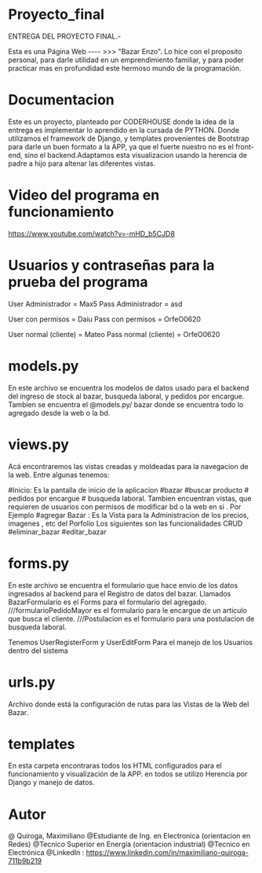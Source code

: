 # Proyecto_final
ENTREGA DEL PROYECTO FINAL.-

Esta es una Página Web ---- >>> "Bazar Enzo". 
Lo hice con el proposito personal, para darle utilidad en un emprendimiento familiar, y para poder practicar mas en profundidad este hermoso mundo de la programación.
 
# Documentacion
Este es un proyecto, planteado por CODERHOUSE donde la idea de la entrega es implementar lo aprendido en la cursada de PYTHON.
Donde utilizamos el framework de Django, y templates provenientes de Bootstrap para darle un buen formato a la APP, ya que el fuerte nuestro no es el front-end, sino el backend.Adaptamos esta visualizacion usando la herencia de padre a hijo para altenar las diferentes vistas.

# Video del programa en funcionamiento
https://www.youtube.com/watch?v=-mHD_b5CJD8

# Usuarios y contraseñas para la prueba del programa
User Administrador = Max5
Pass Administrador = asd

User con permisos = Daiu
Pass con permisos = OrfeO0620

User normal (cliente) = Mateo
Pass normal (cliente) = OrfeO0620

# models.py
En este archivo se encuentra los modelos de datos usado para el backend del ingreso de stock al bazar, busqueda laboral, y pedidos por encargue. Tambien se encuentra el @models.py/ bazar donde se encuentra todo lo agregado desde la web o la bd.

# views.py
Acá encontraremos las vistas creadas y moldeadas para la navegacion de la web. Entre algunas tenemos:

#Inicio: Es la pantalla de inicio de la aplicacion #bazar  #buscar producto # pedidos por encargue # busqueda laboral. Tambien encuentran vistas, que requieren de usuarios con permisos de modificar bd o la web en si . Por Ejemplo #agregar Bazar : Es la Vista para la Administracion de los precios, imagenes , etc  del Porfolio Los siguientes son las funcionalidades CRUD  #eliminar_bazar #editar_bazar

# forms.py
En este archivo se encuentra el formulario que hace envio de los datos ingresados al backend para el Registro de datos del bazar. Llamados BazarFormulario  es el Forms para el formulario del agregado.
///formularioPedidoMayor es el formulario para le encargue de un articulo que busca el cliente. 
///Postulacion es el formulario para una postulacion de busqueda laboral.

Tenemos UserRegisterForm y UserEditForm Para el manejo de los Usuarios dentro del sistema

# urls.py
Archivo donde está la configuración de rutas para las Vistas de la Web del Bazar.

# templates
En esta carpeta encontraras todos los HTML configurados para el funcionamiento y visualización de la APP. en todos se utilizo Herencia por Django y manejo de datos.

# Autor
@ Quiroga, Maximiliano
@Estudiante de Ing. en Electronica (orientacion en Redes)
@Tecnico Superior en Energía (orientacion industrial)
@Tecnico en Electrónica
@LinkedIn : https://www.linkedin.com/in/maximiliano-quiroga-711b9b219
